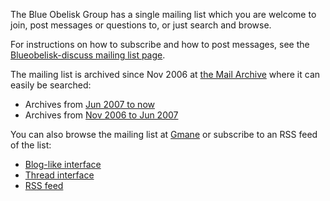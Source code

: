 The Blue Obelisk Group has a single mailing list which you are welcome to join, post messages or questions to, or just search and browse. 

For instructions on how to subscribe and how to post messages, see the [Blueobelisk-discuss mailing list page](https://lists.sourceforge.net/lists/listinfo/blueobelisk-discuss). 

The mailing list is archived since Nov 2006 at [the Mail Archive](http://www.mail-archive.com/) where it can easily be searched: 

  * Archives from [Jun 2007 to now](http://www.mail-archive.com/blueobelisk-discuss@lists.sourceforge.net/)
  * Archives from [Nov 2006 to Jun 2007](http://www.mail-archive.com/blue-obelisk@hardly.cubic.uni-koeln.de/)

You can also browse the mailing list at [Gmane](http://gmane.org) or subscribe to an RSS feed of the list: 

  * [Blog-like interface](http://blog.gmane.org/gmane.science.chemistry.blue-obelisk)
  * [Thread interface](http://news.gmane.org/gmane.science.chemistry.blue-obelisk)
  * [RSS feed](http://rss.gmane.org/gmane.science.chemistry.blue-obelisk)

